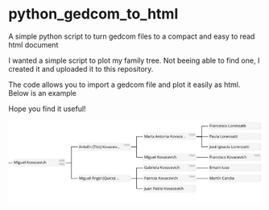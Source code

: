 # python_gedcom_to_html
A simple python script to turn gedcom files to a compact and easy to read html document

I wanted a simple script to plot my family tree. Not beeing able to find one, I created it and uploaded it to this repository.

The code allows you to import a gedcom file and plot it easily as html. Below is an example

Hope you find it useful!

![sample](https://raw.githubusercontent.com/frankovacevich/python_gedcom_to_html/master/tree_sample.png)
